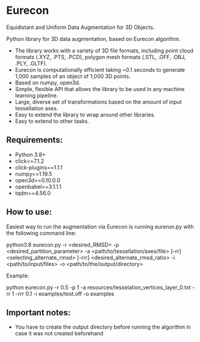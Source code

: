 # Eurecon

Equidistant and Uniform Data Augmentation for 3D Objects.

Python library for 3D data augmentation, based on Eurecon algorithm. 

- The library works with a variety of 3D file formats, including point cloud formats (.XYZ, .PTS, .PCD), polygon mesh formats (.STL, .OFF, .OBJ, .PLY, .GLTF).
- Eurecon is computationally efficient taking ~0.1 seconds to generate 1,000 samples  of an object of 1,000 3D points. 
- Based on numpy, open3d.
- Simple, flexible API that allows the library to be used in any machine learning pipeline.
- Large, diverse set of transformations based on the amount of input tessellation axes.
- Easy to extend the library to wrap around other libraries.
- Easy to extend to other tasks.



## Requirements:
- Python 3.8+
- click==7.1.2
- click-plugins==1.1.1
- numpy==1.19.5
- open3d==0.10.0.0
- openbabel==3.1.1.1
- tqdm==4.56.0


## How to use:

Easiest way to run the augmentation via Eurecon is running eurerun.py with the following command line:

python3.8 eurecon.py -r <desired_RMSD> -p <desired_partition_parameter> -a <path/to/tessellation/axes/file> [-rr] <selecting_alternate_rmsd> [-rrr] <desired_alternate_rmsd_ratio> -i <path/to/input/files> -o <path/to/the/output/directory>

Example:

python eurecon.py -r 0.5 -p 1 -a resources/tesselation_vertices_layer_0.txt -rr 1 -rrr 0.1 -i examples/test.off -o examples

## Important notes:

- You have to create the output directory before running the algorithm in case it was not created beforehand
